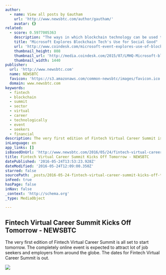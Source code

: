 ```yaml
---
author:
  - name: View all posts by Gautham
    url: 'http://www.newsbtc.com/author/gautham/'
    avatar: {}
related:
  - score: 0.5977005363
    description: "The ways in which blockchain technology can be used to support social good were discussed at an event hosted by Microsoft's Civic Innovation team in New York last night. Taking place at the LMHQ venue in Lower Manhattan, the event was kicked off by John Paul Farmer, director of technology and civic innovation at Microsoft."
    title: "Microsoft Explores Blockchain Tech's Use for Social Good"
    url: 'http://www.coindesk.com/microsoft-event-explores-use-of-blockchain-tech-for-social-good-2/'
    thumbnail_height: 808
    thumbnail_url: 'http://media.coindesk.com/2015/07/LMHQ-Microsoft-blockchain-discussion.png'
    thumbnail_width: 1440
publisher:
  url: 'http://www.newsbtc.com'
  name: NEWSBTC
  favicon: 'https://s3.amazonaws.com/common-newsbtc/images/favicon.ico'
  domain: www.newsbtc.com
keywords:
  - fintech
  - blockchain
  - summit
  - sector
  - virtual
  - career
  - technologically
  - event
  - seekers
  - financial
description: The very first edition of Fintech Virtual Career Summit is all set to start tomorrow. The completely online event is expected to attract lot of job seekers and employers from around the globe. The dates for Fintech Virtual Career Summit is out.
inLanguage: en
app_links: []
isBasedOnUrl: 'http://www.newsbtc.com/2016/05/24/fintech-virtual-career-summit-tomorrow/'
title: Fintech Virtual Career Summit Kicks Off Tomorrow - NEWSBTC
datePublished: '2016-05-24T13:53:23.928Z'
dateModified: '2016-05-24T12:09:00.350Z'
starred: false
sourcePath: _posts/2016-05-24-fintech-virtual-career-summit-kicks-off-tomorrow-newsbtc.md
inFeed: true
hasPage: false
inNav: false
_context: 'http://schema.org'
_type: MediaObject

---
```

<article style=""><h1>Fintech Virtual Career Summit Kicks Off Tomorrow - NEWSBTC</h1><p>The very first edition of Fintech Virtual Career Summit is all set to start tomorrow. The completely online event is expected to attract lot of job seekers and employers from around the globe. The dates for Fintech Virtual Career Summit is out.</p><img src="http://s3.amazonaws.com/main-newsbtc-images/2016/05/24114234/IMG_5562.jpg" /></article>